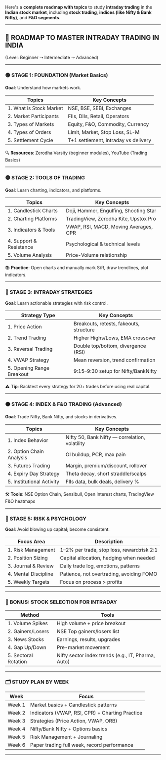 Here's a **complete roadmap with topics** to study **intraday trading** in the **Indian stock market**, including **stock trading**, **indices (like Nifty & Bank Nifty)**, and **F\&O segments**.

---

## 📘 **ROADMAP TO MASTER INTRADAY TRADING IN INDIA**

(Level: Beginner ➝ Intermediate ➝ Advanced)

---

### 🟢 **STAGE 1: FOUNDATION (Market Basics)**

**Goal**: Understand how markets work.

| Topics                  | Key Concepts                         |
| ----------------------- | ------------------------------------ |
| 1. What is Stock Market | NSE, BSE, SEBI, Exchanges            |
| 2. Market Participants  | FIIs, DIIs, Retail, Operators        |
| 3. Types of Markets     | Equity, F\&O, Commodity, Currency    |
| 4. Types of Orders      | Limit, Market, Stop Loss, SL-M       |
| 5. Settlement Cycle     | T+1 settlement, intraday vs delivery |

🔍 **Resources**: Zerodha Varsity (beginner modules), YouTube (Trading Basics)

---

### 🟡 **STAGE 2: TOOLS OF TRADING**

**Goal**: Learn charting, indicators, and platforms.

| Topics                  | Key Concepts                           |
| ----------------------- | -------------------------------------- |
| 1. Candlestick Charts   | Doji, Hammer, Engulfing, Shooting Star |
| 2. Charting Platforms   | TradingView, Zerodha Kite, Upstox Pro  |
| 3. Indicators & Tools   | VWAP, RSI, MACD, Moving Averages, CPR  |
| 4. Support & Resistance | Psychological & technical levels       |
| 5. Volume Analysis      | Price-Volume relationship              |

📚 **Practice**: Open charts and manually mark S/R, draw trendlines, plot indicators.

---

### 🔵 **STAGE 3: INTRADAY STRATEGIES**

**Goal**: Learn actionable strategies with risk control.

| Strategy Type             | Key Concepts                            |
| ------------------------- | --------------------------------------- |
| 1. Price Action           | Breakouts, retests, fakeouts, structure |
| 2. Trend Trading          | Higher Highs/Lows, EMA crossover        |
| 3. Reversal Trading       | Double top/bottom, divergence (RSI)     |
| 4. VWAP Strategy          | Mean reversion, trend confirmation      |
| 5. Opening Range Breakout | 9:15–9:30 setup for Nifty/BankNifty     |

⚠️ **Tip**: Backtest every strategy for 20+ trades before using real capital.

---

### 🟠 **STAGE 4: INDEX & F\&O TRADING (Advanced)**

**Goal**: Trade Nifty, Bank Nifty, and stocks in derivatives.

| Topics                    | Key Concepts                                   |
| ------------------------- | ---------------------------------------------- |
| 1. Index Behavior         | Nifty 50, Bank Nifty — correlation, volatility |
| 2. Option Chain Analysis  | OI buildup, PCR, max pain                      |
| 3. Futures Trading        | Margin, premium/discount, rollover             |
| 4. Expiry Day Strategy    | Theta decay, short straddle/scalps             |
| 5. Institutional Activity | FIIs data, bulk deals, delivery %              |

🛠 **Tools**: NSE Option Chain, Sensibull, Open Interest charts, TradingView F\&O heatmaps

---

### 🔴 **STAGE 5: RISK & PSYCHOLOGY**

**Goal**: Avoid blowing up capital; become consistent.

| Focus Area           | Description                                 |
| -------------------- | ------------------------------------------- |
| 1. Risk Management   | 1–2% per trade, stop loss, reward\:risk 2:1 |
| 2. Position Sizing   | Capital allocation, hedging when needed     |
| 3. Journal & Review  | Daily trade log, emotions, patterns         |
| 4. Mental Discipline | Patience, not overtrading, avoiding FOMO    |
| 5. Weekly Targets    | Focus on process > profits                  |

---

### 🔵 **BONUS: STOCK SELECTION FOR INTRADAY**

| Method               | Tools                                              |
| -------------------- | -------------------------------------------------- |
| 1. Volume Spikes     | High volume + price breakout                       |
| 2. Gainers/Losers    | NSE Top gainers/losers list                        |
| 3. News Stocks       | Earnings, results, upgrades                        |
| 4. Gap Up/Down       | Pre-market movement                                |
| 5. Sectoral Rotation | Nifty sector index trends (e.g., IT, Pharma, Auto) |

---

### 🗂️ **STUDY PLAN BY WEEK**

| Week   | Focus                                           |
| ------ | ----------------------------------------------- |
| Week 1 | Market basics + Candlestick patterns            |
| Week 2 | Indicators (VWAP, RSI, CPR) + Charting Practice |
| Week 3 | Strategies (Price Action, VWAP, ORB)            |
| Week 4 | Nifty/Bank Nifty + Options basics               |
| Week 5 | Risk Management + Journaling                    |
| Week 6 | Paper trading full week, record performance     |

---

